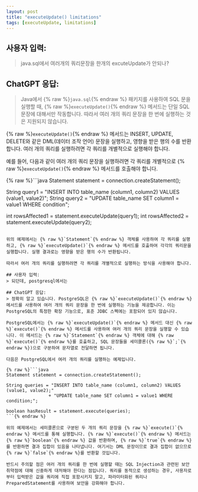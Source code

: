 ```yaml
---
layout: post
title: "executeUpdate() limitations"
tags: [executeUpdate, limitations]
---
```


## 사용자 입력:
> java.sql에서 여러개의  쿼리문장을 한개의 excuteUpdate가 안되나?

## ChatGPT 응답:
> Java에서 {% raw %}`java.sql`{% endraw %} 패키지를 사용하여 SQL 문을 실행할 때, {% raw %}`executeUpdate()`{% endraw %} 메서드는 단일 SQL 문장에 대해서만 작동합니다. 따라서 여러 개의 쿼리 문장을 한 번에 실행하는 것은 지원되지 않습니다.

{% raw %}`executeUpdate()`{% endraw %} 메서드는 INSERT, UPDATE, DELETE와 같은 DML(데이터 조작 언어) 문장을 실행하고, 영향을 받은 행의 수를 반환합니다. 여러 개의 쿼리를 실행하려면 각 쿼리를 개별적으로 실행해야 합니다.

예를 들어, 다음과 같이 여러 개의 쿼리 문장을 실행하려면 각 쿼리를 개별적으로 {% raw %}`executeUpdate()`{% endraw %} 메서드를 호출해야 합니다.

{% raw %}```java
Statement statement = connection.createStatement();

String query1 = "INSERT INTO table_name (column1, column2) VALUES (value1, value2)";
String query2 = "UPDATE table_name SET column1 = value1 WHERE condition";

int rowsAffected1 = statement.executeUpdate(query1);
int rowsAffected2 = statement.executeUpdate(query2);
```{% endraw %}

위의 예제에서는 {% raw %}`Statement`{% endraw %} 객체를 사용하여 각 쿼리를 실행하고, {% raw %}`executeUpdate()`{% endraw %} 메서드를 호출하여 각각의 쿼리문을 실행합니다. 실행 결과로는 영향을 받은 행의 수가 반환됩니다.

따라서 여러 개의 쿼리를 실행하려면 각 쿼리를 개별적으로 실행하는 방식을 사용해야 합니다.

## 사용자 입력:
> 되던데, postgresql에서는

## ChatGPT 응답:
> 정확히 알고 있습니다. PostgreSQL은 {% raw %}`executeUpdate()`{% endraw %} 메서드를 사용하여 여러 개의 쿼리 문장을 한 번에 실행하는 기능을 제공합니다. 이는 PostgreSQL의 특정한 확장 기능으로, 표준 JDBC 스펙에는 포함되어 있지 않습니다.

PostgreSQL에서는 {% raw %}`executeUpdate()`{% endraw %} 메서드 대신 {% raw %}`execute()`{% endraw %} 메서드를 사용하여 여러 개의 쿼리 문장을 실행할 수 있습니다. 이 메서드는 {% raw %}`Statement`{% endraw %} 객체에 대해 {% raw %}`execute()`{% endraw %}를 호출하고, SQL 문장들을 세미콜론({% raw %}`;`{% endraw %})으로 구분하여 문자열로 전달하면 됩니다.

다음은 PostgreSQL에서 여러 개의 쿼리를 실행하는 예제입니다.

{% raw %}```java
Statement statement = connection.createStatement();

String queries = "INSERT INTO table_name (column1, column2) VALUES (value1, value2);"
                + "UPDATE table_name SET column1 = value1 WHERE condition;";

boolean hasResult = statement.execute(queries);
```{% endraw %}

위의 예제에서는 세미콜론으로 구분된 두 개의 쿼리 문장을 {% raw %}`execute()`{% endraw %} 메서드를 통해 실행합니다. {% raw %}`execute()`{% endraw %} 메서드는 {% raw %}`boolean`{% endraw %} 값을 반환하며, {% raw %}`true`{% endraw %}를 반환하면 결과 집합이 있음을 나타냅니다. 여기서는 DML 문장이므로 결과 집합이 없으므로 {% raw %}`false`{% endraw %}를 반환할 것입니다.

반드시 주의할 점은 여러 개의 쿼리를 한 번에 실행할 때는 SQL Injection과 관련된 보안 취약점에 대해 신중하게 대처해야 한다는 점입니다. 쿼리를 동적으로 생성하는 경우, 사용자로부터 입력받은 값을 쿼리에 직접 포함시키지 말고, 파라미터화된 쿼리나 PreparedStatement를 사용하여 보안을 강화해야 합니다.

